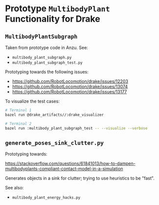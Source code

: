 # Prototype `MultibodyPlant` Functionality for Drake

## `MultibodyPlantSubgraph`

Taken from prototype code in Anzu. See:

- `multibody_plant_subgraph.py`
- `multibody_plant_subgraph_test.py`

Prototyping towards the following issues:

- <https://github.com/RobotLocomotion/drake/issues/12203>
- <https://github.com/RobotLocomotion/drake/issues/13074>
- <https://github.com/RobotLocomotion/drake/issues/13177>

To visualize the test cases:

```sh
# Terminal 1
bazel run @drake_artifacts//:drake_visualizer

# Terminal 2
bazel run :multibody_plant_subgraph_test -- --visualize --verbose
```

## `generate_poses_sink_clutter.py`

Prototyping towards:

<https://stackoverflow.com/questions/61841013/how-to-dampen-multibodyplants-compliant-contact-model-in-a-simulation>

Generates objects in a sink for clutter; trying to use heuristics to be "fast".

See also:

- `multibody_plant_energy_hacks.py`

